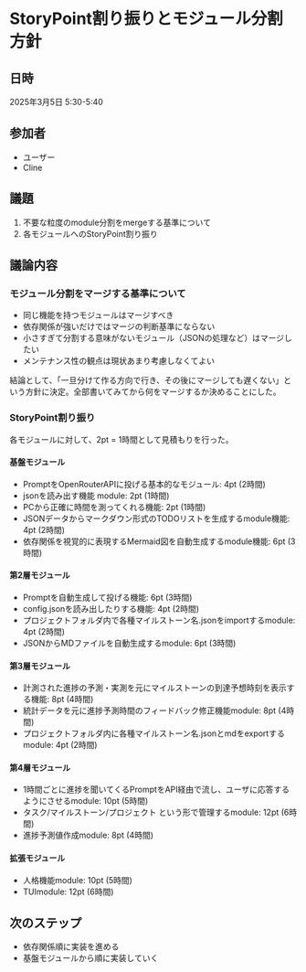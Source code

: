 # StoryPoint割り振りとモジュール分割方針

## 日時
2025年3月5日 5:30-5:40

## 参加者
- ユーザー
- Cline

## 議題
1. 不要な粒度のmodule分割をmergeする基準について
2. 各モジュールへのStoryPoint割り振り

## 議論内容

### モジュール分割をマージする基準について
- 同じ機能を持つモジュールはマージすべき
- 依存関係が強いだけではマージの判断基準にならない
- 小さすぎて分割する意味がないモジュール（JSONの処理など）はマージしたい
- メンテナンス性の観点は現状あまり考慮しなくてよい

結論として、「一旦分けて作る方向で行き、その後にマージしても遅くない」という方針に決定。全部書いてみてから何をマージするか決めることにした。

### StoryPoint割り振り
各モジュールに対して、2pt = 1時間として見積もりを行った。

#### 基盤モジュール
- PromptをOpenRouterAPIに投げる基本的なモジュール: 4pt (2時間)
- jsonを読み出す機能 module: 2pt (1時間)
- PCから正確に時間を測ってくれる機能: 2pt (1時間)
- JSONデータからマークダウン形式のTODOリストを生成するmodule機能: 4pt (2時間)
- 依存関係を視覚的に表現するMermaid図を自動生成するmodule機能: 6pt (3時間)

#### 第2層モジュール
- Promptを自動生成して投げる機能: 6pt (3時間)
- config.jsonを読み出したりする機能: 4pt (2時間)
- プロジェクトフォルダ内で各種マイルストーン名.jsonをimportするmodule: 4pt (2時間)
- JSONからMDファイルを自動生成するmodule: 6pt (3時間)

#### 第3層モジュール
- 計測された進捗の予測・実測を元にマイルストーンの到達予想時刻を表示する機能: 8pt (4時間)
- 統計データを元に進捗予測時間のフィードバック修正機能module: 8pt (4時間)
- プロジェクトフォルダ内に各種マイルストーン名.jsonとmdをexportするmodule: 4pt (2時間)

#### 第4層モジュール
- 1時間ごとに進捗を聞いてくるPromptをAPI経由で流し、ユーザに応答するようにさせるmodule: 10pt (5時間)
- タスク/マイルストーン/プロジェクト という形で管理するmodule: 12pt (6時間)
- 進捗予測値作成module: 8pt (4時間)

#### 拡張モジュール
- 人格機能module: 10pt (5時間)
- TUImodule: 12pt (6時間)

## 次のステップ
- 依存関係順に実装を進める
- 基盤モジュールから順に実装していく
